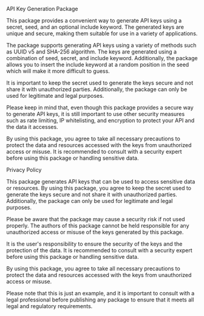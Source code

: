API Key Generation Package

This package provides a convenient way to generate API keys using a secret, seed, and an optional include keyword. The generated keys are unique and secure, making them suitable for use in a variety of applications.

The package supports generating API keys using a variety of methods such as UUID v5 and SHA-256 algorithm. The keys are generated using a combination of seed, secret, and include keyword. Additionally, the package allows you to insert the include keyword at a random position in the seed which will make it more difficult to guess.

It is important to keep the secret used to generate the keys secure and not share it with unauthorized parties. Additionally, the package can only be used for legitimate and legal purposes.

Please keep in mind that, even though this package provides a secure way to generate API keys, it is still important to use other security measures such as rate limiting, IP whitelisting, and encryption to protect your API and the data it accesses.

By using this package, you agree to take all necessary precautions to protect the data and resources accessed with the keys from unauthorized access or misuse. It is recommended to consult with a security expert before using this package or handling sensitive data.

Privacy Policy

This package generates API keys that can be used to access sensitive data or resources. By using this package, you agree to keep the secret used to generate the keys secure and not share it with unauthorized parties. Additionally, the package can only be used for legitimate and legal purposes.

Please be aware that the package may cause a security risk if not used properly. The authors of this package cannot be held responsible for any unauthorized access or misuse of the keys generated by this package.

It is the user's responsibility to ensure the security of the keys and the protection of the data. It is recommended to consult with a security expert before using this package or handling sensitive data.

By using this package, you agree to take all necessary precautions to protect the data and resources accessed with the keys from unauthorized access or misuse.

Please note that this is just an example, and it is important to consult with a legal professional before publishing any package to ensure that it meets all legal and regulatory requirements.